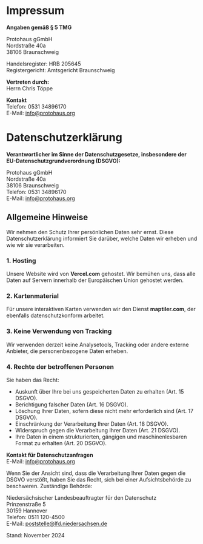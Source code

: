# Impressum

**Angaben gemäß § 5 TMG**

Protohaus gGmbH  
Nordstraße 40a  
38106 Braunschweig

Handelsregister: HRB 205645  
Registergericht: Amtsgericht Braunschweig

**Vertreten durch:**  
Herrn Chris Töppe

**Kontakt**  
Telefon: 0531 34896170  
E-Mail: info@protohaus.org

# Datenschutzerklärung

**Verantwortlicher im Sinne der Datenschutzgesetze, insbesondere der EU-Datenschutzgrundverordnung (DSGVO):**

Protohaus gGmbH  
Nordstraße 40a  
38106 Braunschweig  
Telefon: 0531 34896170  
E-Mail: info@protohaus.org

## Allgemeine Hinweise

Wir nehmen den Schutz Ihrer persönlichen Daten sehr ernst. Diese Datenschutzerklärung informiert Sie darüber, welche Daten wir erheben und wie wir sie verarbeiten.

### 1. Hosting

Unsere Website wird von **Vercel.com** gehostet. Wir bemühen uns, dass alle Daten auf Servern innerhalb der Europäischen Union gehostet werden.

### 2. Kartenmaterial

Für unsere interaktiven Karten verwenden wir den Dienst **maptiler.com**, der ebenfalls datenschutzkonform arbeitet.

### 3. Keine Verwendung von Tracking

Wir verwenden derzeit keine Analysetools, Tracking oder andere externe Anbieter, die personenbezogene Daten erheben.

### 4. Rechte der betroffenen Personen

Sie haben das Recht:

- Auskunft über Ihre bei uns gespeicherten Daten zu erhalten (Art. 15 DSGVO).
- Berichtigung falscher Daten (Art. 16 DSGVO).
- Löschung Ihrer Daten, sofern diese nicht mehr erforderlich sind (Art. 17 DSGVO).
- Einschränkung der Verarbeitung Ihrer Daten (Art. 18 DSGVO).
- Widerspruch gegen die Verarbeitung Ihrer Daten (Art. 21 DSGVO).
- Ihre Daten in einem strukturierten, gängigen und maschinenlesbaren Format zu erhalten (Art. 20 DSGVO).

**Kontakt für Datenschutzanfragen**  
E-Mail: info@protohaus.org

Wenn Sie der Ansicht sind, dass die Verarbeitung Ihrer Daten gegen die DSGVO verstößt, haben Sie das Recht, sich bei einer Aufsichtsbehörde zu beschweren. Zuständige Behörde:

Niedersächsischer Landesbeauftragter für den Datenschutz  
Prinzenstraße 5  
30159 Hannover  
Telefon: 0511 120-4500  
E-Mail: poststelle@lfd.niedersachsen.de

Stand: November 2024
